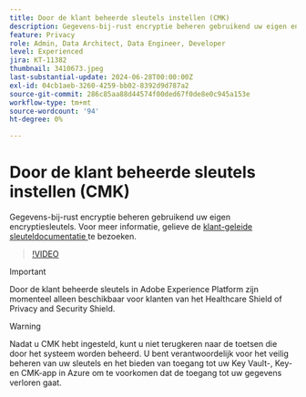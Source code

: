 ```yaml
---
title: Door de klant beheerde sleutels instellen (CMK)
description: Gegevens-bij-rust encryptie beheren gebruikend uw eigen encryptiesleutels.
feature: Privacy
role: Admin, Data Architect, Data Engineer, Developer
level: Experienced
jira: KT-11382
thumbnail: 3410673.jpeg
last-substantial-update: 2024-06-28T00:00:00Z
exl-id: 04cb1aeb-3260-4259-bb02-8392d9d787a2
source-git-commit: 286c85aa88d44574f00ded67f0de8e0c945a153e
workflow-type: tm+mt
source-wordcount: '94'
ht-degree: 0%

---
```


# Door de klant beheerde sleutels instellen (CMK)

Gegevens-bij-rust encryptie beheren gebruikend uw eigen encryptiesleutels. Voor meer informatie, gelieve de [ klant-geleide sleuteldocumentatie ](https://experienceleague.adobe.com/docs/experience-platform/landing/governance-privacy-security/customer-managed-keys.html?lang=nl-NL) te bezoeken.

>[!VIDEO](https://video.tv.adobe.com/v/3410673/?learn=on&enablevpops)

>[!IMPORTANT]
>
> Door de klant beheerde sleutels in Adobe Experience Platform zijn momenteel alleen beschikbaar voor klanten van het Healthcare Shield of Privacy and Security Shield.

>[!WARNING]
>
>Nadat u CMK hebt ingesteld, kunt u niet terugkeren naar de toetsen die door het systeem worden beheerd. U bent verantwoordelijk voor het veilig beheren van uw sleutels en het bieden van toegang tot uw Key Vault-, Key- en CMK-app in Azure om te voorkomen dat de toegang tot uw gegevens verloren gaat.
